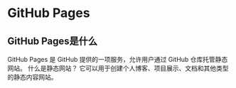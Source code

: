 # GitHub Pages

## GitHub Pages是什么

GitHub Pages 是 GitHub 提供的一项服务，允许用户通过 GitHub 仓库托管静态网站。
什么是静态网站？
它可以用于创建个人博客、项目展示、文档和其他类型的静态内容网站。
